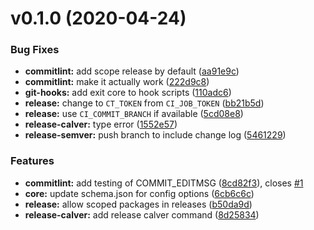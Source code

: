 # v0.1.0 (2020-04-24)


### Bug Fixes

* **commitlint:** add scope release by default ([aa91e9c](https://git.baln.co.uk/general/conventional-tools/commits/aa91e9c183a4d1261e9ff56696f7e02b06ac8b4b))
* **commitlint:** make it actually work ([222d9c8](https://git.baln.co.uk/general/conventional-tools/commits/222d9c8770d23d0c1b74063905cda30b109f6d89))
* **git-hooks:** add exit core to hook scripts ([110adc6](https://git.baln.co.uk/general/conventional-tools/commits/110adc69ca2b229843236164747f09d766de81e1))
* **release:** change to `CT_TOKEN` from `CI_JOB_TOKEN` ([bb21b5d](https://git.baln.co.uk/general/conventional-tools/commits/bb21b5d61b2f0b0c098ee112766512e858eaf365))
* **release:** use `CI_COMMIT_BRANCH` if available ([5cd08e8](https://git.baln.co.uk/general/conventional-tools/commits/5cd08e87d435672d08ddd4b66712c4c0a2703a13))
* **release-calver:** type error ([1552e57](https://git.baln.co.uk/general/conventional-tools/commits/1552e57a4d9dc97acbaf2d94c61e902eca2eec33))
* **release-semver:** push branch to include change log ([5461229](https://git.baln.co.uk/general/conventional-tools/commits/5461229aa7904127af437c52770a8b5d689fb3c9))


### Features

* **commitlint:** add testing of COMMIT_EDITMSG ([8cd82f3](https://git.baln.co.uk/general/conventional-tools/commits/8cd82f3ba49de5020cbccc11edde044b5851e6dd)), closes [#1](https://git.baln.co.uk/general/conventional-tools/issues/1)
* **core:** update schema.json for config options ([6cb6c6c](https://git.baln.co.uk/general/conventional-tools/commits/6cb6c6ca7ef8b96cb8088dd3f5e90d372bb7d1b4))
* **release:** allow scoped packages in releases ([b50da9d](https://git.baln.co.uk/general/conventional-tools/commits/b50da9de6e391c3aa3c01334b869cdbb4c3cc782))
* **release-calver:** add release calver command ([8d25834](https://git.baln.co.uk/general/conventional-tools/commits/8d25834708d87d9790c8af26f612494241500be0))



